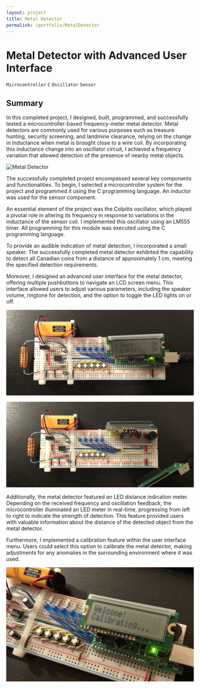 ```yaml
---
layout: project
title: Metal Detector
permalink: /portfolio/MetalDetector
---
```



# Metal Detector with Advanced User Interface

`Microcontroller` `C` `Oscillator` `Sensor`

## Summary

In this completed project, I designed, built, programmed, and successfully tested a microcontroller-based frequency-meter metal detector. Metal detectors are commonly used for various purposes such as treasure hunting, security screening, and landmine clearance, relying on the change in inductance when metal is brought close to a wire coil. By incorporating this inductance change into an oscillator circuit, I achieved a frequency variation that allowed detection of the presence of nearby metal objects.

![Metal Detector](/assets/images/MetalDetector/metalDetector.jpg)

The successfully completed project encompassed several key components and functionalities. To begin, I selected a microcontroller system for the project and programmed it using the C programming language. An inductor was used for the sensor component.

An essential element of the project was the Colpitts oscillator, which played a pivotal role in altering its frequency in response to variations in the inductance of the sensor coil. I implemented this oscillator using an LM555 timer. All programming for this module was executed using the C programming language.

To provide an audible indication of metal detection, I incorporated a small speaker. The successfully completed metal detector exhibited the capability to detect all Canadian coins from a distance of approximately 1 cm, meeting the specified detection requirements.

Moreover, I designed an advanced user interface for the metal detector, offering multiple pushbuttons to navigate an LCD screen menu. This interface allowed users to adjust various parameters, including the speaker volume, ringtone for detection, and the option to toggle the LED lights on or off.

![Metal Detector](/assets/images/MetalDetector/topDown.jpg)

![Metal Detector](/assets/images/MetalDetector/wiring.jpg)

Additionally, the metal detector featured an LED distance indication meter. Depending on the received frequency and oscillation feedback, the microcontroller illuminated an LED meter in real-time, progressing from left to right to indicate the strength of detection. This feature provided users with valuable information about the distance of the detected object from the metal detector.

Furthermore, I implemented a calibration feature within the user interface menu. Users could select this option to calibrate the metal detector, making adjustments for any anomalies in the surrounding environment where it was used.

![Metal Detector](/assets/images/MetalDetector/welcomeScreen.png)